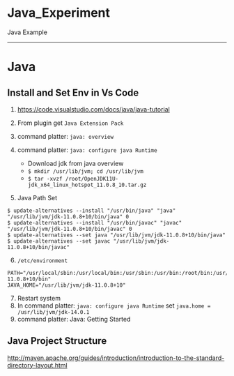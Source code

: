 # Java_Experiment
Java Example

<hr>

# Java

## Install and Set Env in Vs Code

1. https://code.visualstudio.com/docs/java/java-tutorial
2. From plugin get `Java Extension Pack`
3. command platter: `java: overview`
4. command platter: `java: configure java Runtime`
    - Download jdk from java overview
    - `$ mkdir /usr/lib/jvm; cd /usr/lib/jvm`
    - `$ tar -xvzf /root/OpenJDK11U-jdk_x64_linux_hotspot_11.0.8_10.tar.gz`

5. Java Path Set
```
$ update-alternatives --install "/usr/bin/java" "java" "/usr/lib/jvm/jdk-11.0.8+10/bin/java" 0
$ update-alternatives --install "/usr/bin/javac" "javac" "/usr/lib/jvm/jdk-11.0.8+10/bin/javac" 0
$ update-alternatives --set java "/usr/lib/jvm/jdk-11.0.8+10/bin/java"
$ update-alternatives --set javac "/usr/lib/jvm/jdk-11.0.8+10/bin/javac"
```
6. `/etc/environment`
```
PATH="/usr/local/sbin:/usr/local/bin:/usr/sbin:/usr/bin:/root/bin:/usr/lib/jvm/jdk-11.0.8+10/bin"
JAVA_HOME="/usr/lib/jvm/jdk-11.0.8+10"
```
7. Restart system
8. In command platter: `java: configure java Runtime` set `java.home = /usr/lib/jvm/jdk-14.0.1`
9. command platter: Java: Getting Started

## Java Project Structure
http://maven.apache.org/guides/introduction/introduction-to-the-standard-directory-layout.html